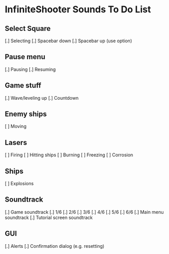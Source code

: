 InfiniteShooter Sounds To Do List
=================================
## Select Square
[.] Selecting
[.] Spacebar down
[.] Spacebar up (use option)
## Pause menu
[.] Pausing
[.] Resuming
## Game stuff
[.] Wave/leveling up
[.] Countdown
## Enemy ships
[ ] Moving
## Lasers
[ ] Firing
[ ] Hitting ships
[ ] Burning
[ ] Freezing
[ ] Corrosion
## Ships
[ ] Explosions
## Soundtrack
[.] Game soundtrack
    [.] 1/6
    [.] 2/6
    [.] 3/6
    [.] 4/6
    [.] 5/6
    [.] 6/6
[.] Main menu soundtrack
[.] Tutorial screen soundtrack
## GUI
[.] Alerts
[.] Confirmation dialog (e.g. resetting)

